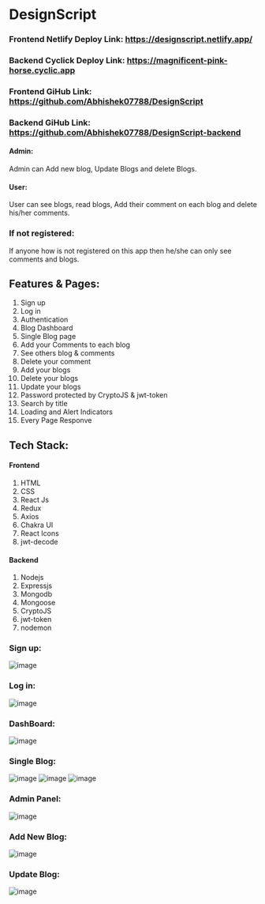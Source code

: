 # DesignScript

### Frontend Netlify Deploy Link: https://designscript.netlify.app/
### Backend Cyclick Deploy Link: https://magnificent-pink-horse.cyclic.app
### Frontend GiHub Link: https://github.com/Abhishek07788/DesignScript
### Backend GiHub Link: https://github.com/Abhishek07788/DesignScript-backend

#### Admin:
Admin can Add new blog, Update Blogs and delete Blogs. 
#### User:
User can see blogs, read blogs, Add their comment on each blog and delete his/her comments.
### If not registered:
If anyone how is not registered on this app then he/she can only see comments and blogs.

## Features & Pages:
1. Sign up
2. Log in
3. Authentication
4. Blog Dashboard 
3. Single Blog page
4. Add your Comments to each blog 
5. See others blog & comments
6. Delete your comment
7. Add your blogs
8. Delete your blogs
9. Update your blogs
10. Password protected by CryptoJS & jwt-token
11. Search by title
12. Loading and Alert Indicators 
13. Every Page Responve 

## Tech Stack:
#### Frontend
1. HTML
2. CSS
3. React Js
4. Redux
5. Axios
6. Chakra UI
7. React Icons
8. jwt-decode

#### Backend
1. Nodejs
2. Expressjs
3. Mongodb
4. Mongoose
5. CryptoJS
6. jwt-token
7. nodemon


### Sign up:
![image](https://user-images.githubusercontent.com/104199818/229425881-cbd0c2b6-27c3-480a-b18b-776cdff3949d.png)

### Log in:
![image](https://user-images.githubusercontent.com/104199818/229425943-dc8cdbae-1d96-4a90-97e2-e2ac59056ff7.png)

### DashBoard:
![image](https://user-images.githubusercontent.com/104199818/229426119-7cebfff7-87aa-49b1-8c68-636df6cfee40.png)

### Single Blog:
![image](https://user-images.githubusercontent.com/104199818/229426251-8643507a-e332-4d54-905a-446b7062ba3c.png)
![image](https://user-images.githubusercontent.com/104199818/229426350-ba35e970-082a-4443-92f0-2757b5d27f2a.png)
![image](https://user-images.githubusercontent.com/104199818/229426409-b58d3adc-539c-4a50-90a1-76c8ca180564.png)

### Admin Panel:
![image](https://user-images.githubusercontent.com/104199818/229426521-b52ef8ec-4fd8-4ef2-a1bb-254ca6ca2504.png)

### Add New Blog:
![image](https://user-images.githubusercontent.com/104199818/229426593-56b7b51b-2b63-4b78-aee4-276825b86db4.png)

### Update Blog:
![image](https://user-images.githubusercontent.com/104199818/229426648-1274ab5b-273d-4910-aaf0-aac712b2219a.png)








